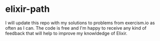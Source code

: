 # elixir-path
I will update this repo with my solutions to problems from exercism.io as often as I can. The code is free and I'm happy to receive any kind of feedback that will help to improve my knowldedge of Elixir.
